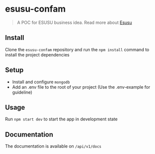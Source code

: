# esusu-confam

> A POC for ESUSU business idea. Read more about
> [Esusu](<https://in-formality.com/wiki/index.php?title=Esusu_(Nigeria)>)

## Install

Clone the `esusu-confam` repository and run the `npm install`
command to install the project dependencies

## Setup

- Install and configure `mongodb`
- Add an .env file to the root of your project (Use the .env-example for
  guideline)

## Usage

Run `npm start dev` to start the app in development state

## Documentation

The documentation is available on `/api/v1/docs`
